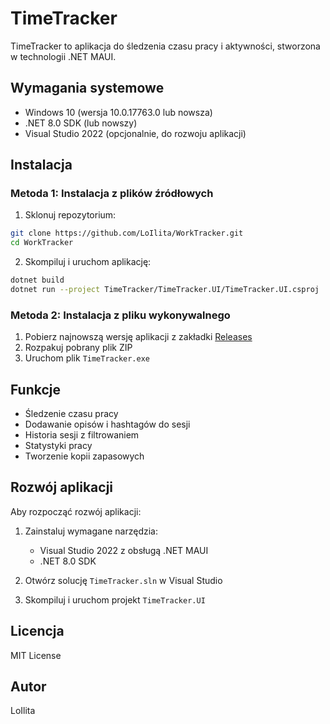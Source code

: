# TimeTracker

TimeTracker to aplikacja do śledzenia czasu pracy i aktywności, stworzona w technologii .NET MAUI.

## Wymagania systemowe

- Windows 10 (wersja 10.0.17763.0 lub nowsza)
- .NET 8.0 SDK (lub nowszy)
- Visual Studio 2022 (opcjonalnie, do rozwoju aplikacji)

## Instalacja

### Metoda 1: Instalacja z plików źródłowych

1. Sklonuj repozytorium:

```bash
git clone https://github.com/LoIlita/WorkTracker.git
cd WorkTracker
```

2. Skompiluj i uruchom aplikację:

```bash
dotnet build
dotnet run --project TimeTracker/TimeTracker.UI/TimeTracker.UI.csproj
```

### Metoda 2: Instalacja z pliku wykonywalnego

1. Pobierz najnowszą wersję aplikacji z zakładki [Releases](https://github.com/LoIlita/WorkTracker/releases)
2. Rozpakuj pobrany plik ZIP
3. Uruchom plik `TimeTracker.exe`

## Funkcje

- Śledzenie czasu pracy
- Dodawanie opisów i hashtagów do sesji
- Historia sesji z filtrowaniem
- Statystyki pracy
- Tworzenie kopii zapasowych

## Rozwój aplikacji

Aby rozpocząć rozwój aplikacji:

1. Zainstaluj wymagane narzędzia:

   - Visual Studio 2022 z obsługą .NET MAUI
   - .NET 8.0 SDK

2. Otwórz solucję `TimeTracker.sln` w Visual Studio

3. Skompiluj i uruchom projekt `TimeTracker.UI`

## Licencja

MIT License

## Autor

LoIlita
